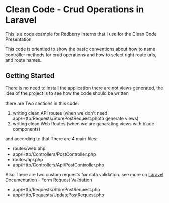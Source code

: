 # Clean Code - Crud Operations in Laravel

This is a code example for Redberry Interns that I use for the Clean Code Presentation.

This code is orientied to show the basic conventions about how to name controller methods for crud operations
and how to select right route urls, and route names.

## Getting Started

There is no need to install the application there are not views generated, the idea of the  project is to see how the code should be written

there are Two sections in this code:
1. writing clean API routes (when we don't need app/Http/Requests/StorePostRequest.phpto generate views)
2. writing clean Web Routes (when we are ganarating views with blade components)

and according to that There are 4 main files:
* routes/web.php
* app/Http/Controllers/PostController.php
* routes/api.php
* app/Http/Controllers/Api/PostController.php

Also There are two custom requests for data validation. see more on [Laravel Documentation - Form Request Validation](https://laravel.com/docs/9.x/validation#form-request-validation)
* app/Http/Requests/StorePostRequest.php
* app/Http/Requests/UpdatePostRequest.php